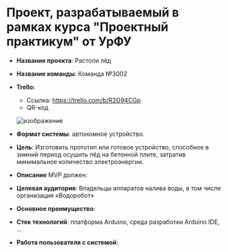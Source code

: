 # Проект, разрабатываемый в рамках курса "Проектный практикум" от УрФУ

- **Название проекта**: Растопи лёд
- **Название команды**: Команда №3002
- **Trello:** 
  - Ссылка: https://trello.com/b/R2G94CGp
  - QR-код
  
  ![изображение](https://user-images.githubusercontent.com/73441333/143671084-e66ddb39-0e30-47a1-b35a-601c575299f1.png)

- **Формат системы**: автономное устройство.

- **Цель**: Изготовить прототип или готовое устройство, способное в зимний период осушить лёд на бетонной плите, затратив минимальное количество электроэнергии. 

- **Описание**
MVP должен:


- **Целевая аудитория**: Владельцы аппаратов налива воды, в том числе организация «Водоробот» 

- **Основное преимущество**:  

- **Стек технологий**: платформа Arduino, среда разработки Arduino IDE, ...

- **Работа пользователя с системой**: 
